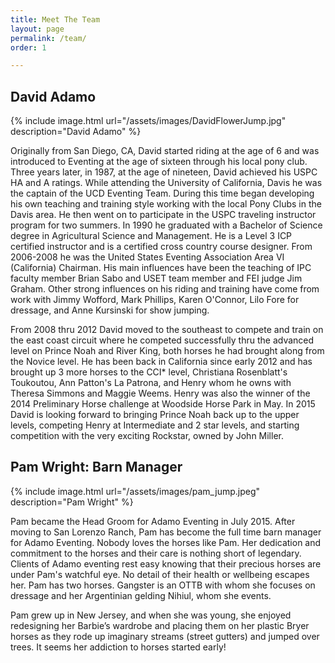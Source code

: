 ```yaml
---
title: Meet The Team
layout: page
permalink: /team/
order: 1

---
```

<h2>David Adamo</h2>
{% include image.html url="/assets/images/DavidFlowerJump.jpg" description="David Adamo" %}

Originally from San Diego, CA, David started riding at the age of 6 and was introduced to Eventing at the age of sixteen through his local pony club. Three years later, in 1987, at the age of nineteen, David achieved his USPC HA and A ratings. While attending the University of California, Davis he was the captain of the UCD Eventing Team. During this time began developing his own teaching and training style working with the local Pony Clubs in the Davis area. He then went on to participate in the USPC traveling instructor program for two summers. In 1990 he graduated with a Bachelor of Science degree in Agricultural Science and Management. He is a Level 3 ICP certified instructor and is a certified cross country course designer. From 2006-2008 he was the United States Eventing Association Area VI (California) Chairman. His main influences have been the teaching of IPC faculty member Brian Sabo and USET team member and FEI judge Jim Graham. Other strong influences on his riding and training have come from work with Jimmy Wofford, Mark Phillips, Karen O'Connor, Lilo Fore for dressage, and Anne Kursinski for show jumping.

From 2008 thru 2012 David moved to the southeast to compete and train on the east coast circuit where he competed successfully thru the advanced level on Prince Noah and River King, both horses he had brought along from the Novice level. He has been back in California since early 2012 and has brought up 3 more horses to the CCI* level, Christiana Rosenblatt's Toukoutou, Ann Patton's La Patrona, and Henry whom he owns with Theresa Simmons and Maggie Weems. Henry was also the winner of the 2014 Preliminary Horse challenge at Woodside Horse Park in May. In 2015 David is looking forward to bringing Prince Noah back up to the upper levels, competing Henry at Intermediate and 2 star levels, and starting competition with the very exciting Rockstar, owned by John Miller.


<h2>Pam Wright: Barn Manager</h2>
{% include image.html url="/assets/images/pam_jump.jpeg" description="Pam Wright" %}

Pam became the Head Groom for Adamo Eventing in July 2015. After moving to San Lorenzo Ranch, Pam has become the full time barn manager for Adamo Eventing. Nobody loves the horses like Pam. Her dedication and commitment to the horses and their care is nothing short of legendary. Clients of Adamo eventing rest easy knowing that their precious horses are under Pam's watchful eye. No detail of their health or wellbeing escapes her. Pam has two horses. Gangster is an OTTB with whom she focuses on dressage and her Argentinian gelding Nihiul, whom she events.

Pam grew up in New Jersey, and when she was young, she enjoyed redesigning her Barbie’s wardrobe and placing them on her plastic Bryer horses as they rode up imaginary streams (street gutters) and jumped over trees. It seems her addiction to horses started early!

